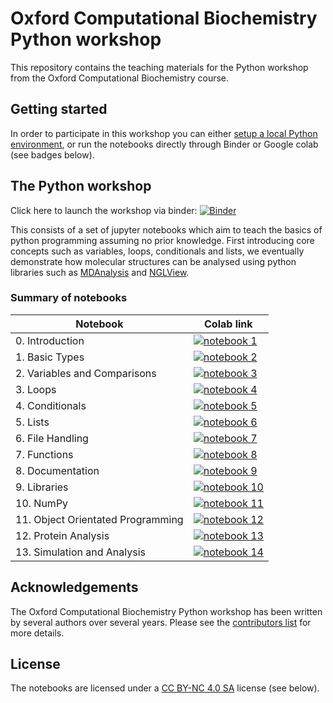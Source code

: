 # Oxford Computational Biochemistry Python workshop

This repository contains the teaching materials for the Python workshop from the Oxford Computational Biochemistry course.


## Getting started

In order to participate in this workshop you can either [setup a local Python environment](setup.md), or run the notebooks directly through Binder or Google colab (see badges below).


## The Python workshop


Click here to launch the workshop via binder: [![Binder](https://mybinder.org/badge_logo.svg)](https://mybinder.org/v2/gh/IAlibay/oxcompbio-python/main)

This consists of a set of jupyter notebooks which aim to teach the basics of python programming assuming no prior knowledge.
First introducing core concepts such as variables, loops, conditionals and lists, we eventually demonstrate how molecular structures can be analysed using python libraries such as [MDAnalysis](https://www.mdanalysis.org/) and [NGLView](http://nglviewer.org/nglview/latest/).

### Summary of notebooks

|  Notebook 	                                  | Colab link |
|-------------------------------------------------|------------|
| 0. Introduction                                 | [![notebook 1](https://colab.research.google.com/assets/colab-badge.svg)](https://colab.research.google.com/github/IAlibay/oxcompbio-python/blob/main/tutorial/00_Introduction/no_solutions/Introduction.ipynb)
| 1. Basic Types                                  | [![notebook 2](https://colab.research.google.com/assets/colab-badge.svg)](https://colab.research.google.com/github/IAlibay/oxcompbio-python/blob/main/tutorial/https://github.com/IAlibay/oxcompbio-python/blob/main/tutorial/01_BasicTypes/no_solutions/BasicTypes.ipynb)
| 2. Variables and Comparisons                    | [![notebook 3](https://colab.research.google.com/assets/colab-badge.svg)](https://colab.research.google.com/github/IAlibay/oxcompbio-python/blob/main/tutorial/https://github.com/IAlibay/oxcompbio-python/blob/main/tutorial/02_Variables/no_solutions/Variables_and_Comparisons.ipynb)
| 3. Loops                                        | [![notebook 4](https://colab.research.google.com/assets/colab-badge.svg)](https://colab.research.google.com/github/IAlibay/oxcompbio-python/blob/main/tutorial/https://github.com/IAlibay/oxcompbio-python/blob/main/tutorial/03_Loops/no_solutions/Loops.ipynb)
| 4. Conditionals                                 | [![notebook 5](https://colab.research.google.com/assets/colab-badge.svg)](https://colab.research.google.com/github/IAlibay/oxcompbio-python/blob/main/tutorial/https://github.com/IAlibay/oxcompbio-python/blob/main/tutorial/04_Conditionals/no_solutions/Conditionals.ipynb)
| 5. Lists                                        | [![notebook 6](https://colab.research.google.com/assets/colab-badge.svg)](https://colab.research.google.com/github/IAlibay/oxcompbio-python/blob/main/tutorial/https://github.com/IAlibay/oxcompbio-python/blob/main/tutorial/05_Lists/no_solutions/Lists.ipynb)
| 6. File Handling                                | [![notebook 7](https://colab.research.google.com/assets/colab-badge.svg)](https://colab.research.google.com/github/IAlibay/oxcompbio-python/blob/main/tutorial/https://github.com/IAlibay/oxcompbio-python/blob/main/tutorial/06_FileHandling/no_solutions/FileHandling.ipynb)
| 7. Functions                                    | [![notebook 8](https://colab.research.google.com/assets/colab-badge.svg)](https://colab.research.google.com/github/IAlibay/oxcompbio-python/blob/main/tutorial/https://github.com/IAlibay/oxcompbio-python/blob/main/tutorial/07_Functions/no_solutions/Functions.ipynb)
| 8. Documentation                                | [![notebook 9](https://colab.research.google.com/assets/colab-badge.svg)](https://colab.research.google.com/github/IAlibay/oxcompbio-python/blob/main/tutorial/https://github.com/IAlibay/oxcompbio-python/blob/main/tutorial/08_Documentation/no_solutions/Documentation.ipynb)
| 9. Libraries                                    | [![notebook 10](https://colab.research.google.com/assets/colab-badge.svg)](https://colab.research.google.com/github/IAlibay/oxcompbio-python/blob/main/tutorial/https://github.com/IAlibay/oxcompbio-python/blob/main/tutorial/09_Libraries/no_solutions/Libraries.ipynb)
| 10. NumPy                                       | [![notebook 11](https://colab.research.google.com/assets/colab-badge.svg)](https://colab.research.google.com/github/IAlibay/oxcompbio-python/blob/main/tutorial/https://github.com/IAlibay/oxcompbio-python/blob/main/tutorial/10_Numpy/no_solutions/Numpy.ipynb)
| 11. Object Orientated Programming               | [![notebook 12](https://colab.research.google.com/assets/colab-badge.svg)](https://colab.research.google.com/github/IAlibay/oxcompbio-python/blob/main/tutorial/https://github.com/IAlibay/oxcompbio-python/blob/main/tutorial/11_OOP/no_solutions/OOP.ipynb)
| 12. Protein Analysis                            | [![notebook 13](https://colab.research.google.com/assets/colab-badge.svg)](https://colab.research.google.com/github/IAlibay/oxcompbio-python/blob/main/tutorial/https://github.com/IAlibay/oxcompbio-python/blob/main/tutorial/12_ProteinAnalysis/no_solutions/ProteinAnalysis.ipynb)
| 13. Simulation and Analysis                     | [![notebook 14](https://colab.research.google.com/assets/colab-badge.svg)](https://colab.research.google.com/github/IAlibay/oxcompbio-python/blob/main/tutorial/https://github.com/IAlibay/oxcompbio-python/blob/main/tutorial/13_Simulation_and_Analysis/no_solutions/Simulation_and_Analysis.ipynb)


## Acknowledgements

The Oxford Computational Biochemistry Python workshop has been written by several authors over several years.
Please see the [contributors list](CONTRIBUTORS.md) for more details.

## License

The notebooks are licensed under a [CC BY-NC 4.0 SA](https://creativecommons.org/licenses/by-nc/4.0/) license (see below).

